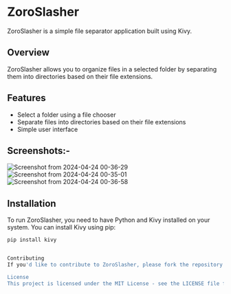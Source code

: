 # ZoroSlasher

ZoroSlasher is a simple file separator application built using Kivy.

## Overview

ZoroSlasher allows you to organize files in a selected folder by separating them into directories based on their file extensions.

## Features

- Select a folder using a file chooser
- Separate files into directories based on their file extensions
- Simple user interface


## Screenshots:-
![Screenshot from 2024-04-24 00-36-29](https://github.com/dinesh2310ch/zoro_the_slasher/assets/161042200/8e9b3e4b-f027-4822-9142-ad3648c785db)
![Screenshot from 2024-04-24 00-35-01](https://github.com/dinesh2310ch/zoro_the_slasher/assets/161042200/ce8822e0-7f35-48e6-bb32-8fcac7fa2a7f)
![Screenshot from 2024-04-24 00-36-58](https://github.com/dinesh2310ch/zoro_the_slasher/assets/161042200/ebc68e2c-929d-485e-9ff8-68f71c1fc927)



## Installation

To run ZoroSlasher, you need to have Python and Kivy installed on your system. You can install Kivy using pip:

```bash
pip install kivy


Contributing
If you'd like to contribute to ZoroSlasher, please fork the repository and create a pull request.

License
This project is licensed under the MIT License - see the LICENSE file for details.


